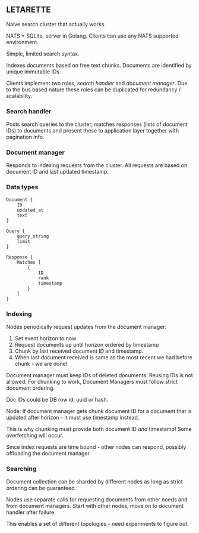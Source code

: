 ## LETARETTE

Naive search cluster that actually works.

NATS + SQLite, server in Golang.
Clients can use any NATS supported environment.

Simple, limited search syntax.

Indexes documents based on free text chunks.
Documents are identified by unique immutable IDs.

Clients implement two roles, _search handler_ and
_document manager_. Due to the bus based nature
these roles can be duplicated for redundancy /
scalability.

### Search handler

Posts search queries to the cluster, matches responses
(lists of document IDs) to documents and present these
to application layer together with pagination info.

### Document manager

Responds to indexing requests from the cluster.
All requests are based on document ID and last
updated timestamp.

### Data types

```
Document {
	ID
	updated_at
	text
}
```

```
Query {
	query_string
	limit
}
```

```
Response {
	Matches [
		{
			ID
			rank
			timestamp
		}
	]
}
```

### Indexing

Nodes periodically request updates from the document
manager:

1. Set event horizon to now
2. Request documents up until horizon ordered by timestamp
3. Chunk by last received document ID and timestamp.
4. When last document received is same as the most
	recent we had before chunk - we are done!


Document manager must keep IDs of deleted documents.
Reusing IDs is not allowed.
For chunking to work, Document Managers must
follow strict document ordering.

Doc IDs could be DB row id, uuid or hash.

Node: If document manager gets chunk document ID for a
document that is updated after horizon - it must use
timestamp instead.

This is why chunking must provide both document ID _and_
timestamp! Some overfetching will occur.

Since index requests are time bound - other nodes can
respond, possibly offloading the document manager.


### Searching
Document collection can be sharded by different nodes as long as
strict ordering can be guaranteed.

Nodes use separate calls for requesting documents from other
noeds and from document managers.
Start with other nodes, move on to document handler after failure.

This enables a set of different topologies - need experiments
to figure out.
